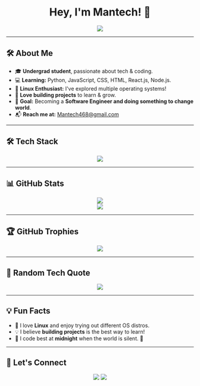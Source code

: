 <h1 align="center">Hey, I'm Mantech! 👋</h1>

<p align="center">
  <img src="https://readme-typing-svg.herokuapp.com?font=Fira+Code&duration=2000&pause=1000&color=00FF00&width=435&lines=Aspiring+Software+Engineer;Tech+Enthusiast+%7C+Linux+Lover;Building+Cool+Projects+for+Learning!">
</p>

---

## 🛠️ **About Me**
- 🎓 **Undergrad student**, passionate about tech & coding.
- 💻 **Learning:** Python, JavaScript, CSS, HTML, React.js, Node.js.
- 🐧 **Linux Enthusiast:** I've explored multiple operating systems!
- 🚀 **Love building projects** to learn & grow.
- 🎯 **Goal:** Becoming a **Software Engineer and doing something to change world**.
- 📬 **Reach me at:** [Mantech468@gmail.com](mailto:Mantech468@gmail.com)

---

## 🛠️ **Tech Stack**
<p align="center">
  <img src="https://skillicons.dev/icons?i=python,js,html,css,react,nodejs,c++,linux,git,github,vscode" />
</p>

---

## 📊 **GitHub Stats**
<p align="center">
  <img src="https://github-readme-stats.vercel.app/api?username=yourgithubusername&show_icons=true&theme=dark&count_private=true" />
  <br>
  <img src="https://github-readme-streak-stats.herokuapp.com/?user=yourgithubusername&theme=dark" />
</p>

---

## 🏆 **GitHub Trophies**
<p align="center">
  <img src="https://github-profile-trophy.vercel.app/?username=yourgithubusername&theme=discord&column=5" />
</p>

---

## 🧠 **Random Tech Quote**
<p align="center">
  <img src="https://quotes-github-readme.vercel.app/api?type=horizontal&theme=radical" />
</p>

---

## 💡 **Fun Facts**
- 🐧 I love **Linux** and enjoy trying out different OS distros.
- 💡 I believe **building projects** is the best way to learn!
- 🌙 I code best at **midnight** when the world is silent. 🌃

---

## 🔗 **Let's Connect**
<p align="center">
  <a href="mailto:Mantech468@gmail.com"><img src="https://img.shields.io/badge/Email-D14836?style=for-the-badge&logo=gmail&logoColor=white" /></a>
  <a href="https://github.com/Mantecmac-10"><img src="https://img.shields.io/badge/GitHub-181717?style=for-the-badge&logo=github&logoColor=white" /></a>
</p>
